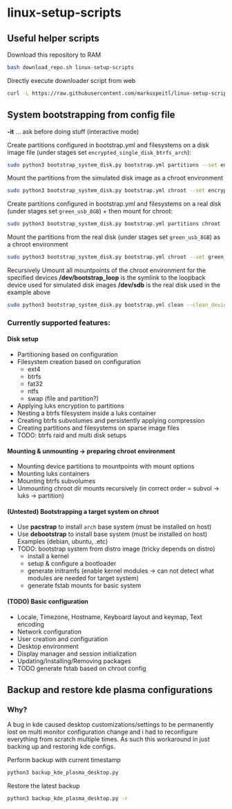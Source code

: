 # linux-setup-scripts

## Useful helper scripts

Download this repository to RAM
```sh
bash download_repo.sh linux-setup-scripts
```
Directly execute downloader script from web
```sh
curl -L https://raw.githubusercontent.com/markuspeitl/linux-setup-scripts/master/download_repo.sh | bash -s -- linux-setup-scripts
```


## System bootstrapping from config file


**-it** ... ask before doing stuff (interactive mode)


Create partitions configured in bootstrap.yml and filesystems on a disk image file (under stages set `encrypted_single_disk_btrfs_arch`):
```sh
sudo python3 bootstrap_system_disk.py bootstrap.yml partitions --set encrypted_single_disk_btrfs_arch --simulate simulated_disk.img --sim_size 10G --overwrite_sim
```

Mount the partitions from the simulated disk image as a chroot environment
```sh
sudo python3 bootstrap_system_disk.py bootstrap.yml chroot --set encrypted_single_disk_btrfs_arch --simulate simulated_disk.img --sim_size 10G --overwrite_sim
```

Create partitions configured in bootstrap.yml and filesystems on a real disk (under stages set `green_usb_8GB`) + then mount for chroot:
```sh
sudo python3 bootstrap_system_disk.py bootstrap.yml partitions chroot --set green_usb_8GB -it
```

Mount the partitions from the real disk (under stages set `green_usb_8GB`) as a chroot environment
```sh
sudo python3 bootstrap_system_disk.py bootstrap.yml chroot --set green_usb_8GB -it
```

Recursively Umount all mountpoints of the chroot environment for the specified devices
**/dev/bootstrap_loop** is the symlink to the loopback device used for simulated disk images
**/dev/sdb** is the real disk used in the example above 
```sh
sudo python3 bootstrap_system_disk.py bootstrap.yml clean --clean_devices /dev/bootstrap_loop /dev/sdb
```

### Currently supported features:

#### Disk setup

- Partitioning based on configuration
- Filesystem creation based on configuration
    - ext4
    - btrfs
    - fat32
    - ntfs
    - swap (file and partition?)
- Applying luks encryption to partitions
- Nesting a btrfs filesystem inside a luks container
- Creating btrfs subvolumes and persistently applying compression
- Creating partitions and filesystems on sparse image files
- TODO: btrfs raid and multi disk setups

#### Mounting & unmounting -> preparing chroot environment

- Mounting device partitions to mountpoints with mount options
- Mounting luks containers
- Mounting btrfs subvolumes
- Unmounting chroot dir mounts recursively (in correct order = subvol -> luks -> partition)

#### (Untested) Bootstrapping a target system on chroot

- Use **pacstrap** to install `arch` base system (must be installed on host)
- Use **debootstrap** to install base system (must be installed on host)
Examples (debian, ubuntu, .etc)
- TODO: bootstrap system from distro image 
(tricky depends on distro)
    - install a kernel
    - setup & configure a bootloader
    - generate initramfs 
    (enable kernel modules -> can not detect what modules are needed for target system)
    - generate fstab mounts for basic system

#### (TODO) Basic configuration

- Locale, Timezone, Hostname, Keyboard layout and keymap, Text encoding
- Network configuration
- User creation and configuration
- Desktop environment
- Display manager and session initialization 
- Updating/Installing/Removing packages
- TODO generate fstab based on chroot config


## Backup and restore kde plasma configurations

### Why?
A bug in kde caused desktop customizations/settings to be permanently lost on multi monitor configuration change and i had to reconfigure everything from scratch multiple times.
As such this workaround in just backing up and restoring kde configs.


Perform backup with current timestamp
```sh
python3 backup_kde_plasma_desktop.py
```

Restore the latest backup
```sh
python3 backup_kde_plasma_desktop.py -r
```